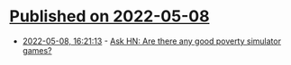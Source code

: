 # [Published on 2022-05-08](index.md)

* [2022-05-08, 16:21:13](https://news.ycombinator.com/item?id=31305446) - [Ask HN: Are there any good poverty simulator games?](https://news.ycombinator.com/item?id=31305446)
